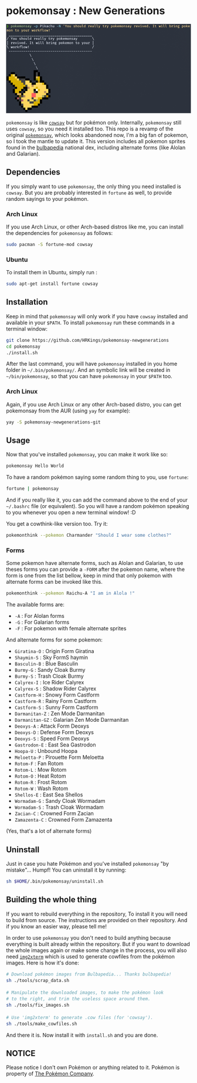pokemonsay : New Generations
==========

![You should try pokemonsay!](res/example.png)

`pokemonsay` is like [`cowsay`][cowsay] but for pokémon only. Internally, `pokemonsay` still uses `cowsay`, so you need it installed too. This repo is a revamp of the original [`pokemonsay`][original_pokemonsay], which looks abandoned now, I'm a big fan of pokemon, so I took the mantle to update it. This version includes all pokemon sprites found in the [bulbapedia][bulbapedia] national dex, including alternate forms (like Alolan and Galarian).

## Dependencies

If you simply want to use `pokemonsay`, the only thing you need installed is `cowsay`. But you are probably interested in `fortune` as well, to provide random sayings to your pokémon.

### Arch Linux

If you use Arch Linux, or other Arch-based distros like me, you can install the dependencies for `pokemonsay` as follows:

```bash
sudo pacman -S fortune-mod cowsay
```

### Ubuntu

 To install them in Ubuntu, simply run :

```bash
sudo apt-get install fortune cowsay
```

## Installation

Keep in mind that `pokemonsay` will only work if you have `cowsay` installed and available in your `$PATH`. To install `pokemonsay` run these commands in a terminal window:

```bash
git clone https://github.com/HRKings/pokemonsay-newgenerations
cd pokemonsay
./install.sh
```

After the last command, you will have `pokemonsay` installed in you home folder in `~/.bin/pokemonsay/`. And an symbolic link will be created in `~/bin/pokemonsay`, so that you can have `pokemonsay` in your `$PATH` too.

### Arch Linux

Again, if you use Arch Linux or any other Arch-based distro, you can get pokemonsay from the AUR (using `yay` for example):

```bash
yay -S pokemonsay-newgenerations-git
```

## Usage

Now that you've installed `pokemonsay`, you can make it work like so:

```bash
pokemonsay Hello World
```

To have a random pokémon saying some random thing to you, use `fortune`:

```bash
fortune | pokemonsay
```

And if you really like it, you can add the command above to the end of your `~/.bashrc` file (or equivalent). So you will have a random pokémon speaking to you whenever you open a new terminal window! :D

You get a cowthink-like version too. Try it:

```bash
pokemonthink --pokemon Charmander "Should I wear some clothes?"
```

### Forms

Some pokemon have alternate forms, such as Alolan and Galarian, to use theses forms you can provide a `-FORM` after the pokemon name, where the form is one from the list bellow, keep in mind that only pokemon with alternate forms can be invoked like this.

```bash
pokemonthink --pokemon Raichu-A "I am in Alola !"
```

The available forms are:

- `-A` : For Alolan forms
- `-G` : For Galarian forms
- `-F` : For pokemon with female alternate sprites

And alternate forms for some pokemon:
- `Giratina-O` : Origin Form Giratina
- `Shaymin-S` : Sky FormS haymin
- `Basculin-B` : Blue Basculin
- `Burmy-G` : Sandy Cloak Burmy
- `Burmy-S` : Trash Cloak Burmy
- `Calyrex-I` : Ice Rider Calyrex
- `Calyrex-S` : Shadow Rider Calyrex
- `Castform-H` : Snowy Form Castform
- `Castform-R` : Rainy Form Castform
- `Castform-S` : Sunny Form Castform
- `Darmanitan-Z` : Zen Mode Darmanitan
- `Darmanitan-GZ` : Galarian Zen Mode Darmanitan
- `Deoxys-A` : Attack Form Deoxys
- `Deoxys-D` : Defense Form Deoxys
- `Deoxys-S` : Speed Form Deoxys
- `Gastrodon-E` : East Sea Gastrodon
- `Hoopa-U` : Unbound Hoopa
- `Meloetta-P` : Pirouette Form Meloetta
- `Rotom-F` : Fan Rotom
- `Rotom-L` : Mow Rotom
- `Rotom-O` : Heat Rotom
- `Rotom-R` : Frost Rotom
- `Rotom-W` : Wash Rotom
- `Shellos-E` : East Sea Shellos
- `Wormadam-G` : Sandy Cloak Wormadam
- `Wormadam-S` : Trash Cloak Wormadam
- `Zacian-C` : Crowned Form Zacian
- `Zamazenta-C` : Crowned Form Zamazenta

(Yes, that's a lot of alternate forms)

## Uninstall

Just in case you hate Pokémon and you've installed `pokemonsay` "by mistake"... Humpf! You can uninstall it by running:

```bash
sh $HOME/.bin/pokemonsay/uninstall.sh
```

## Building the whole thing

If you want to rebuild everything in the repository,  To install it you will need to build from source. The instructions are provided on their repository. And if you know an easier way, please tell me!

In order to use `pokemonsay` you don't need to build anything because everything is built already within the repository. But if you want to download the whole images again or make some change in the process, you will also need [`img2xterm`][img2xterm] which is used to generate cowfiles from the pokémon images. Here is how it's done:

```bash
# Download pokémon images from Bulbapedia... Thanks bulbapedia!
sh ./tools/scrap_data.sh

# Manipulate the downloaded images, to make the pokémon look
# to the right, and trim the useless space around them.
sh ./tools/fix_images.sh

# Use 'img2xterm' to generate .cow files (for 'cowsay').
sh ./tools/make_cowfiles.sh
```

And there it is. Now install it with `install.sh` and you are done.

## NOTICE

Please notice I don't own Pokémon or anything related to it. Pokémon is property of [The Pokémon Company][the-pokemon-company].

[img2xterm]: https://github.com/rossy/img2xterm
[cowsay]: https://en.wikipedia.org/wiki/Cowsay
[original_pokemonsay]: https://github.com/possatti/pokemonsay
[the-pokemon-company]: https://en.wikipedia.org/wiki/The_Pok%C3%A9mon_Company
[bulbapedia]: https://bulbapedia.bulbagarden.net/wiki/List_of_Pok%C3%A9mon_by_National_Pok%C3%A9dex_number
